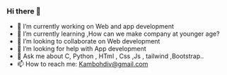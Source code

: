 ### Hi there 👋

- 🔭 I’m currently working on Web and app development 
- 🌱 I’m currently learning ,How can we make company at younger age?
- 👯 I’m looking to collaborate on Web development 
- 🤔 I’m looking for help with App development
- 💬 Ask me about C, Python , HTml , Css ,Js , tailwind ,Bootstrap..
- 📫 How to reach me: Kambohdiv@gmail.com
